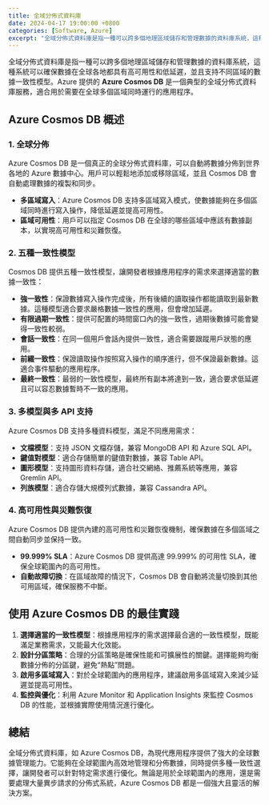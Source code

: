 ```yaml
---
title: 全域分佈式資料庫
date: 2024-04-17 19:00:00 +0800
categories: [Software, Azure]
excerpt: "全域分佈式資料庫是指一種可以跨多個地理區域儲存和管理數據的資料庫系統，這種系統可以確保數據在全球各地都具有高可用性和低延遲，並且支持不同區域的數據一致性模型。"
---
```


全域分佈式資料庫是指一種可以跨多個地理區域儲存和管理數據的資料庫系統，這種系統可以確保數據在全球各地都具有高可用性和低延遲，並且支持不同區域的數據一致性模型。Azure 提供的 **Azure Cosmos DB** 是一個典型的全域分佈式資料庫服務，適合用於需要在全球多個區域同時運行的應用程序。

## **Azure Cosmos DB 概述**

### **1. 全球分佈**
Azure Cosmos DB 是一個真正的全球分佈式資料庫，可以自動將數據分佈到世界各地的 Azure 數據中心。用戶可以輕鬆地添加或移除區域，並且 Cosmos DB 會自動處理數據的複製和同步。

- **多區域寫入**：Azure Cosmos DB 支持多區域寫入模式，使數據能夠在多個區域同時進行寫入操作，降低延遲並提高可用性。
- **區域可用性**：用戶可以指定 Cosmos DB 在全球的哪些區域中應該有數據副本，以實現高可用性和災難恢復。

### **2. 五種一致性模型**
Cosmos DB 提供五種一致性模型，讓開發者根據應用程序的需求來選擇適當的數據一致性：

- **強一致性**：保證數據寫入操作完成後，所有後續的讀取操作都能讀取到最新數據。這種模型適合要求嚴格數據一致性的應用，但會增加延遲。
- **有限過期一致性**：提供可配置的時間窗口內的強一致性，過期後數據可能會變得一致性較弱。
- **會話一致性**：在同一個用戶會話內提供一致性，適合需要跟蹤用戶狀態的應用。
- **前綴一致性**：保證讀取操作按照寫入操作的順序進行，但不保證最新數據。這適合事件驅動的應用程序。
- **最終一致性**：最弱的一致性模型，最終所有副本將達到一致，適合要求低延遲且可以容忍數據暫時不一致的應用。

### **3. 多模型與多 API 支持**
Azure Cosmos DB 支持多種資料模型，滿足不同應用需求：

- **文檔模型**：支持 JSON 文檔存儲，兼容 MongoDB API 和 Azure SQL API。
- **鍵值對模型**：適合存儲簡單的鍵值對數據，兼容 Table API。
- **圖形模型**：支持圖形資料存儲，適合社交網絡、推薦系統等應用，兼容 Gremlin API。
- **列族模型**：適合存儲大規模列式數據，兼容 Cassandra API。

### **4. 高可用性與災難恢復**
Azure Cosmos DB 提供內建的高可用性和災難恢復機制，確保數據在多個區域之間自動同步並保持一致。

- **99.999% SLA**：Azure Cosmos DB 提供高達 99.999% 的可用性 SLA，確保全球範圍內的高可用性。
- **自動故障切換**：在區域故障的情況下，Cosmos DB 會自動將流量切換到其他可用區域，確保服務不中斷。

## **使用 Azure Cosmos DB 的最佳實踐**

1. **選擇適當的一致性模型**：根據應用程序的需求選擇最合適的一致性模型，既能滿足業務需求，又能最大化效能。
2. **設計分區策略**：合理的分區策略是確保性能和可擴展性的關鍵。選擇能夠均衡數據分佈的分區鍵，避免“熱點”問題。
3. **啟用多區域寫入**：對於全球範圍內的應用程序，建議啟用多區域寫入來減少延遲並提高可用性。
4. **監控與優化**：利用 Azure Monitor 和 Application Insights 來監控 Cosmos DB 的性能，並根據實際使用情況進行優化。

## **總結**
全域分佈式資料庫，如 Azure Cosmos DB，為現代應用程序提供了強大的全球數據管理能力。它能夠在全球範圍內高效地管理和分佈數據，同時提供多種一致性選擇，讓開發者可以針對特定需求進行優化。無論是用於全球範圍內的應用，還是需要處理大量異步請求的分佈式系統，Azure Cosmos DB 都是一個強大且靈活的解決方案。
